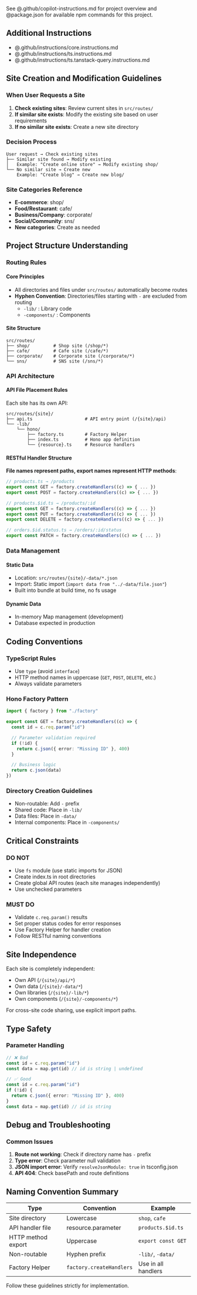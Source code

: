 See @.github/copilot-instructions.md for project overview and @package.json for available npm commands for this project.

## Additional Instructions

- @.github/instructions/core.instructions.md
- @.github/instructions/ts.instructions.md
- @.github/instructions/ts.tanstack-query.instructions.md

## Site Creation and Modification Guidelines

### When User Requests a Site

1. **Check existing sites**: Review current sites in `src/routes/`
2. **If similar site exists**: Modify the existing site based on user requirements
3. **If no similar site exists**: Create a new site directory

### Decision Process

```
User request → Check existing sites
├── Similar site found → Modify existing
│   Example: "Create online store" → Modify existing shop/
└── No similar site → Create new
    Example: "Create blog" → Create new blog/
```

### Site Categories Reference

- **E-commerce**: shop/
- **Food/Restaurant**: cafe/
- **Business/Company**: corporate/
- **Social/Community**: sns/
- **New categories**: Create as needed

## Project Structure Understanding

### Routing Rules

#### Core Principles
- All directories and files under `src/routes/` automatically become routes
- **Hyphen Convention**: Directories/files starting with `-` are excluded from routing
  - `-lib/` : Library code
  - `-components/` : Components

#### Site Structure
```
src/routes/
├── shop/         # Shop site (/shop/*)
├── cafe/         # Cafe site (/cafe/*)
├── corporate/    # Corporate site (/corporate/*)
└── sns/          # SNS site (/sns/*)
```

### API Architecture

#### API File Placement Rules
Each site has its own API:
```
src/routes/{site}/
├── api.ts                    # API entry point (/{site}/api)
└── -lib/
    └── hono/
        ├── factory.ts        # Factory Helper
        ├── index.ts          # Hono app definition
        └── {resource}.ts     # Resource handlers
```

#### RESTful Handler Structure
**File names represent paths, export names represent HTTP methods**:

```typescript
// products.ts → /products
export const GET = factory.createHandlers((c) => { ... })
export const POST = factory.createHandlers((c) => { ... })

// products.$id.ts → /products/:id
export const GET = factory.createHandlers((c) => { ... })
export const PUT = factory.createHandlers((c) => { ... })
export const DELETE = factory.createHandlers((c) => { ... })

// orders.$id.status.ts → /orders/:id/status
export const PATCH = factory.createHandlers((c) => { ... })
```

### Data Management

#### Static Data
- Location: `src/routes/{site}/-data/*.json`
- Import: Static import (`import data from "../-data/file.json"`)
- Built into bundle at build time, no fs usage

#### Dynamic Data
- In-memory Map management (development)
- Database expected in production

## Coding Conventions

### TypeScript Rules
- Use `type` (avoid `interface`)
- HTTP method names in uppercase (`GET`, `POST`, `DELETE`, etc.)
- Always validate parameters

### Hono Factory Pattern
```typescript
import { factory } from "./factory"

export const GET = factory.createHandlers((c) => {
  const id = c.req.param("id")

  // Parameter validation required
  if (!id) {
    return c.json({ error: "Missing ID" }, 400)
  }

  // Business logic
  return c.json(data)
})
```

### Directory Creation Guidelines
- Non-routable: Add `-` prefix
- Shared code: Place in `-lib/`
- Data files: Place in `-data/`
- Internal components: Place in `-components/`

## Critical Constraints

### DO NOT
- Use `fs` module (use static imports for JSON)
- Create index.ts in root directories
- Create global API routes (each site manages independently)
- Use unchecked parameters

### MUST DO
- Validate `c.req.param()` results
- Set proper status codes for error responses
- Use Factory Helper for handler creation
- Follow RESTful naming conventions

## Site Independence

Each site is completely independent:
- Own API (`/{site}/api/*`)
- Own data (`/{site}/-data/*`)
- Own libraries (`/{site}/-lib/*`)
- Own components (`/{site}/-components/*`)

For cross-site code sharing, use explicit import paths.

## Type Safety

### Parameter Handling
```typescript
// ❌ Bad
const id = c.req.param("id")
const data = map.get(id) // id is string | undefined

// ✅ Good
const id = c.req.param("id")
if (!id) {
  return c.json({ error: "Missing ID" }, 400)
}
const data = map.get(id) // id is string
```

## Debug and Troubleshooting

### Common Issues
1. **Route not working**: Check if directory name has `-` prefix
2. **Type error**: Check parameter null validation
3. **JSON import error**: Verify `resolveJsonModule: true` in tsconfig.json
4. **API 404**: Check basePath and route definitions

## Naming Convention Summary

| Type | Convention | Example |
|------|------------|---------|
| Site directory | Lowercase | `shop`, `cafe` |
| API handler file | resource.parameter | `products.$id.ts` |
| HTTP method export | Uppercase | `export const GET` |
| Non-routable | Hyphen prefix | `-lib/`, `-data/` |
| Factory Helper | `factory.createHandlers` | Use in all handlers |

Follow these guidelines strictly for implementation.